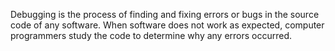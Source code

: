 Debugging is the process of finding and fixing errors or bugs in the source code of any software. When software does not work as expected, computer programmers study the code to determine why any errors occurred. 
